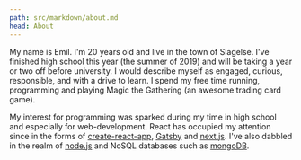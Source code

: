 ```yaml
---
path: src/markdown/about.md
head: About
---
```

My name is Emil. I'm 20 years old and live in the town of Slagelse. I've
finished high school this year (the summer of 2019) and will be taking a year
or two off before university. I would describe myself as engaged, curious,
responsible, and with a drive to learn. I spend my free time running,
programming and playing Magic the Gathering (an awesome trading card game).


My interest for programming was sparked during my time in high school and
especially for web-development. React has occupied my attention since in the
forms of [create-react-app](https://github.com/facebook/create-react-app),
[Gatsby](https://www.gatsbyjs.org/) and [next.js](https://nextjs.org/). I've
also dabbled in the realm of [node.js](https://nodejs.org/en/) and NoSQL
databases such as [mongoDB](https://www.mongodb.com/).

